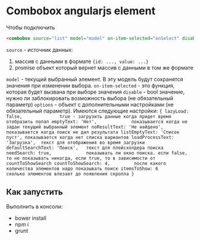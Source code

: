 # Combobox angularjs element
Чтобы подключить 
```html
<combobox source="list" model="model" on-item-selected="onSelect" disable="isDisable" options="options"></combobox> 
```
`source` - источник данных:  
  1) массив с данными в формате `{id: ..., value: ...}`
  2) promise объект который вернет массив с данными в том же формате

`model` - текущий выбранный элемент. В эту модель будут сохранятся значения при изменении выбора.
`on-item-selected` - это функция, которая будет вызвана при выборе значения
`disable` - bool значение, нужно ли заблокировать возможность выбора (не обязательный параметр)
`options` - объект с дополнительными настройками (не обязательный параметр). Имеются следующие настройки:
`{
  lazyLoad: false,              true - загрузить данные когда придет время отобразить попап
  emptyText: 'Нет',             показывается когда не задан текущий выбранный элемент
  noResultText: 'Не найдено',   показывается когда поиск не дал результата
  listEmptyText: 'Список пуст', показывается когда нет списка вариантов
  loadProcessText: 'Загрузка',  текст для отображения во время загрузки
  defaultSearchText: 'Поиск',   текст для плейсхолдера поиска
  needSearch: true,             показывать ли окно поиска. если false, то не показывать никогда, если true, то в зависимости от countToShowSearch
  countToShowSearch: 4,         после какого количества элементов надо показывать поиск
  itemsToShow: 6                сколько элементов влезает до появления скролла
}`

## Как запустить
Выполнить в консоли:
* bower install
* npm i
* grunt